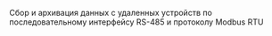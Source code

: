 Сбор и архивация данных с удаленных устройств по последовательному интерфейсу RS-485 и протоколу Modbus RTU
